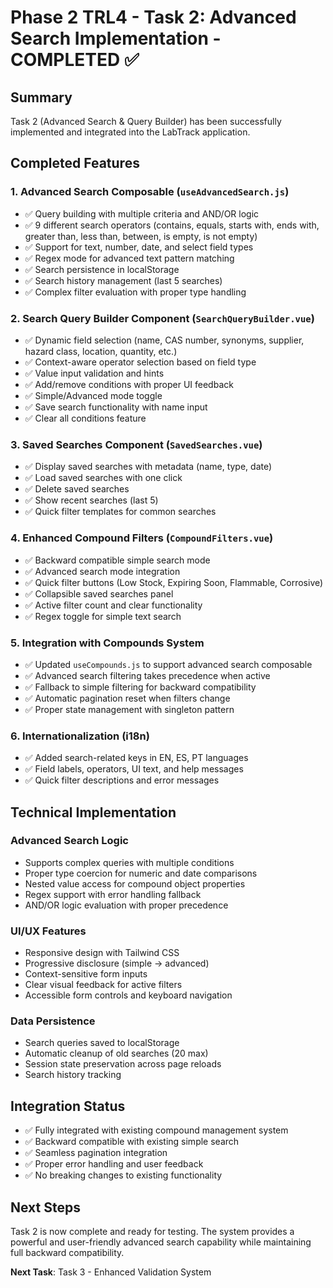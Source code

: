 # Phase 2 TRL4 - Task 2: Advanced Search Implementation - COMPLETED ✅

## Summary
Task 2 (Advanced Search & Query Builder) has been successfully implemented and integrated into the LabTrack application.

## Completed Features

### 1. Advanced Search Composable (`useAdvancedSearch.js`)
- ✅ Query building with multiple criteria and AND/OR logic
- ✅ 9 different search operators (contains, equals, starts with, ends with, greater than, less than, between, is empty, is not empty)
- ✅ Support for text, number, date, and select field types
- ✅ Regex mode for advanced text pattern matching
- ✅ Search persistence in localStorage
- ✅ Search history management (last 5 searches)
- ✅ Complex filter evaluation with proper type handling

### 2. Search Query Builder Component (`SearchQueryBuilder.vue`)
- ✅ Dynamic field selection (name, CAS number, synonyms, supplier, hazard class, location, quantity, etc.)
- ✅ Context-aware operator selection based on field type
- ✅ Value input validation and hints
- ✅ Add/remove conditions with proper UI feedback
- ✅ Simple/Advanced mode toggle
- ✅ Save search functionality with name input
- ✅ Clear all conditions feature

### 3. Saved Searches Component (`SavedSearches.vue`)
- ✅ Display saved searches with metadata (name, type, date)
- ✅ Load saved searches with one click
- ✅ Delete saved searches
- ✅ Show recent searches (last 5)
- ✅ Quick filter templates for common searches

### 4. Enhanced Compound Filters (`CompoundFilters.vue`)
- ✅ Backward compatible simple search mode
- ✅ Advanced search mode integration
- ✅ Quick filter buttons (Low Stock, Expiring Soon, Flammable, Corrosive)
- ✅ Collapsible saved searches panel
- ✅ Active filter count and clear functionality
- ✅ Regex toggle for simple text search

### 5. Integration with Compounds System
- ✅ Updated `useCompounds.js` to support advanced search composable
- ✅ Advanced search filtering takes precedence when active
- ✅ Fallback to simple filtering for backward compatibility
- ✅ Automatic pagination reset when filters change
- ✅ Proper state management with singleton pattern

### 6. Internationalization (i18n)
- ✅ Added search-related keys in EN, ES, PT languages
- ✅ Field labels, operators, UI text, and help messages
- ✅ Quick filter descriptions and error messages

## Technical Implementation

### Advanced Search Logic
- Supports complex queries with multiple conditions
- Proper type coercion for numeric and date comparisons
- Nested value access for compound object properties
- Regex support with error handling fallback
- AND/OR logic evaluation with proper precedence

### UI/UX Features
- Responsive design with Tailwind CSS
- Progressive disclosure (simple → advanced)
- Context-sensitive form inputs
- Clear visual feedback for active filters
- Accessible form controls and keyboard navigation

### Data Persistence
- Search queries saved to localStorage
- Automatic cleanup of old searches (20 max)
- Session state preservation across page reloads
- Search history tracking

## Integration Status
- ✅ Fully integrated with existing compound management system
- ✅ Backward compatible with existing simple search
- ✅ Seamless pagination integration
- ✅ Proper error handling and user feedback
- ✅ No breaking changes to existing functionality

## Next Steps
Task 2 is now complete and ready for testing. The system provides a powerful and user-friendly advanced search capability while maintaining full backward compatibility.

**Next Task**: Task 3 - Enhanced Validation System
